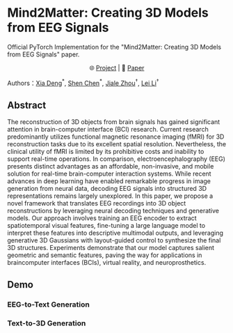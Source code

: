 # Mind2Matter: Creating 3D Models from EEG Signals
Official PyTorch Implementation for the "Mind2Matter: Creating 3D Models from EEG Signals" paper.
<p align="center">
    🌐 <a href="https://sddwwww.github.io/Mind2Matter/" target="_blank">Project</a> | 📃 <a href=" " target="_blank">Paper</a> 
</p>
Authors：<a href="https://scholar.google.com/citations?user=SSKS1dkAAAAJ&hl=zh-CN" target="_blank">Xia Deng</a><sup>*</sup>,
<a href="https://scholar.google.com/citations?user=IbztFUkAAAAJ&hl=zh-CN" target="_blank">Shen Chen</a><sup>*</sup>,
<a href="https://scholar.google.com/citations?hl=zh-CN&view_op=list_works&gmla=AJsN-F5yGRJxWWcHNRcFDqNfhHQ3QOduf8VZZhrsHCD4jrqBtny5WX5iE2gOKA0CNuEKyxiSIXvI_r7BXW6CI7OXcy0KKNDHDkaOyYowEUuNJl9FvX9DcGQ&user=caYfi18AAAAJ" target="_blank">Jiale Zhou</a><sup>†</sup>,
<a href="https://scholar.google.com/citations?user=DOyVxx0AAAAJ&" target="_blank">Lei Li</a><sup>†</sup></span>


## Abstract
The reconstruction of 3D objects from brain signals has gained significant attention in brain-computer interface (BCI) research. Current research predominantly utilizes functional magnetic resonance imaging (fMRI) for 3D reconstruction tasks due to its excellent spatial resolution. Nevertheless, the clinical utility of fMRI is limited by its prohibitive costs and inability to support real-time operations. In comparison, electroencephalography (EEG) presents distinct advantages as an affordable, non-invasive, and mobile solution for real-time brain-computer interaction systems. While recent advances in deep learning have enabled remarkable progress in image generation from neural data, decoding EEG signals into structured 3D representations remains largely unexplored. In this paper, we propose a novel framework that translates EEG recordings into 3D object reconstructions by leveraging neural decoding techniques and generative models. Our approach involves training an EEG encoder to extract spatiotemporal visual features, fine-tuning a large language model to interpret these features into descriptive multimodal outputs, and leveraging generative 3D Gaussians with layout-guided control to synthesize the final 3D structures. Experiments demonstrate that our model captures salient geometric and semantic features, paving the way for applications in braincomputer interfaces (BCIs), virtual reality, and neuroprosthetics.  


## Demo
### EEG-to-Text Generation
### Text-to-3D Generation

